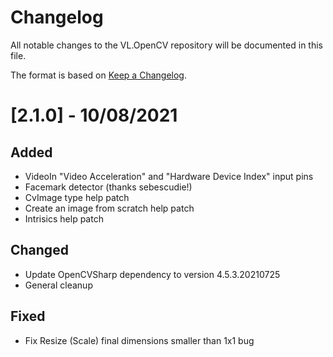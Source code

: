 # Changelog
All notable changes to the VL.OpenCV repository will be documented in this file.

The format is based on [Keep a Changelog](https://keepachangelog.com/en/1.0.0/).

# [2.1.0] - 10/08/2021

## Added
* VideoIn "Video Acceleration" and "Hardware Device Index" input pins
* Facemark detector (thanks sebescudie!)
* CvImage type help patch
* Create an image from scratch help patch
* Intrisics help patch

## Changed
* Update OpenCVSharp dependency to version 4.5.3.20210725
* General cleanup

## Fixed
* Fix Resize (Scale) final dimensions smaller than 1x1 bug